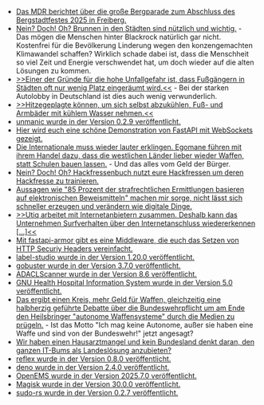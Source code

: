 * [Das MDR berichtet über die große Bergparade zum Abschluss des Bergstadtfestes 2025 in Freiberg.](https://www.mdr.de/video/mdr-videos/a/video-935546.html)
* [Nein? Doch! Oh? Brunnen in den Städten sind nützlich und wichtig.](https://www.deutschlandfunk.de/klimawandel-gesundheit-hitzetod-klimaangst-100.html) - Das mögen die Menschen hinter Blackrock natürlich gar nicht. Kostenfrei für die Bevölkerung Linderung wegen den konzengemachten Klimawandel schaffen? Wirklich schade dabei ist, dass die Menschheit so viel Zeit und Energie verschwendet hat, um doch wieder auf die alten Lösungen zu kommen.
* [>>Einer der Gründe für die hohe Unfallgefahr ist, dass Fußgängern in Städten oft nur wenig Platz eingeräumt wird.<<](https://www.deutschlandfunk.de/fussgaenger-verkehr-stadtplanung-100.html) - Bei der starken Autolobby in Deutschland ist dies auch wenig verwunderlich.
* [>>Hitzegeplagte können, um sich selbst abzukühlen, Fuß- und Armbäder mit kühlem Wasser nehmen.<<](https://www.deutschlandfunk.de/hitzewelle-gesundheit-hitzschlag-100.html)
* [unmanic wurde in der Version 0.2.9 veröffentlicht.](https://github.com/Unmanic/unmanic/releases/tag/0.2.9)
* [Hier wird euch eine schöne Demonstration von FastAPI mit WebSockets gezeigt.](https://testdriven.io/blog/fastapi-mongo-websockets/)
* [Die Internationale muss wieder lauter erklingen. Egomane führen mit ihrem Handel dazu, dass die westlichen Länder lieber wieder Waffen, statt Schulen bauen lassen.](https://www.deutschlandfunk.de/kontrovers-nach-dem-nato-gipfel-aufruesten-um-jeden-preis-100.html) - Und das alles vom Geld der Bürger.
* [Nein? Doch! Oh? Hackfressenbuch nutzt eure Hackfressen um deren Hackfresse zu trainieren.](https://www.borncity.com/blog/2025/06/30/facebook-verwendete-private-fotos-zum-ai-training/)
* [Aussagen wie "85 Prozent der strafrechtlichen Ermittlungen basieren auf elektronischen Beweismitteln" machen mir sorge, nicht lässt sich schneller erzeugen und verändern wie digitale Dinge.](https://netzpolitik.org/2025/gesetzentwurf-polizeien-sollen-einfacher-an-digitale-beweise-kommen/)
* [>>Utiq arbeitet mit Internetanbietern zusammen. Deshalb kann das Unternehmen Surfverhalten über den Internetanschluss wiedererkennen [...]<<](https://netzpolitik.org/2025/utiq-tracking-jetzt-auch-am-internetanschluss-zu-hause/)
* [Mit fastapi-armor gibt es eine Middleware, die euch das Setzen von HTTP Securiy Headers vereinfacht.](https://github.com/inanpy/fastapi-armor)
* [label-studio wurde in der Version 1.20.0 veröffentlicht.](https://github.com/HumanSignal/label-studio/releases/tag/1.20.0)
* [gobuster wurde in der Version 3.7.0 veröffentlicht.](https://github.com/OJ/gobuster/releases/tag/v3.7.0)
* [ADACLScanner wurde in der Version 8.6 veröffentlicht.](https://github.com/canix1/ADACLScanner/releases/tag/8.6)
* [GNU Health Hospital Information System wurde in der Version 5.0 veröffentlicht.](https://lwn.net/Articles/1028010/)
* [Das ergibt einen Kreis, mehr Geld für Waffen, gleichzeitig eine halbherzig geführte Debatte über die Bundeswehrpflicht um am Ende den Heilsbringer "autonome Waffensysteme" durch die Medien zu prügeln.](https://netzpolitik.org/2025/ki-im-krieg-wir-brauchen-mehr-kritische-debatten-und-zivilgesellschaftliches-engagement/) - Ist das Motto "Ich mag keine Autonome, außer sie haben eine Waffe und sind von der Bundeswehr!" jetzt angesagt?
* [Wir haben einen Hausarztmangel und kein Bundesland denkt daran, den ganzen IT-Bums als Landeslösung anzubieten?](https://www.deutschlandfunk.de/hausarzt-deutschland-demografie-mangel-gesundheitswesen-100.html)
* [reflex wurde in der Version 0.8.0 veröffentlicht.](https://github.com/reflex-dev/reflex/releases/tag/v0.8.0)
* [deno wurde in der Version 2.4.0 veröffentlicht.](https://github.com/denoland/deno/releases/tag/v2.4.0)
* [OpenEMS wurde in der Version 2025.7.0 veröffentlicht.](https://github.com/OpenEMS/openems/releases/tag/2025.7.0)
* [Magisk wurde in der Version 30.0.0 veröffentlicht.](https://github.com/topjohnwu/Magisk/releases/tag/v30.0)
* [sudo-rs wurde in der Version 0.2.7 veröffentlicht.](https://github.com/trifectatechfoundation/sudo-rs/releases/tag/v0.2.7)
